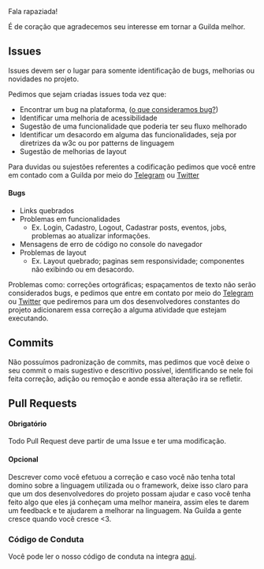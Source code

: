 Fala rapaziada!

É de coração que agradecemos seu interesse em tornar a Guilda melhor.

## Issues

Issues devem ser o lugar para somente identificação de bugs, melhorias ou novidades no projeto.

Pedimos que sejam criadas issues toda vez que:
- Encontrar um bug na plataforma, ([o que consideramos bug?](#Bugs)) 
- Identificar uma melhoria de acessibilidade 
- Sugestão de uma funcionalidade que poderia ter seu fluxo melhorado
- Identificar um desacordo em alguma das funcionalidades, seja por diretrizes da w3c ou por patterns de linguagem
- Sugestão de melhorias de layout 


Para duvidas ou sujestões referentes a codificação pedimos que você entre em contado com a Guilda por meio do [Telegram](https://t.me/guildatech) ou [Twitter](https://twitter.com/GuildaTech)

#### Bugs
- Links quebrados
- Problemas em funcionalidades
    - Ex. Login, Cadastro, Logout, Cadastrar posts, eventos, jobs, problemas ao atualizar informações.
- Mensagens de erro de código no console do navegador
- Problemas de layout
    - Ex. Layout quebrado; paginas sem responsividade; componentes não exibindo ou em desacordo.

Problemas como: correções ortográficas; espaçamentos de texto não serão considerados bugs, e pedimos que entre em contato por meio do [Telegram](https://t.me/guildatech) ou [Twitter](https://twitter.com/GuildaTech) que pediremos para um dos desenvolvedores constantes do projeto adicionarem essa correção a alguma atividade que estejam executando. 

## Commits
Não possuímos padronização de commits, mas pedimos que você deixe o seu commit o mais sugestivo e descritivo possível, identificando se nele foi feita correção, adição ou remoção e aonde essa alteração ira se refletir.

## Pull Requests

#### Obrigatório

Todo Pull Request deve partir de uma Issue e ter uma modificação.

#### Opcional
Descrever como você efetuou a correção e caso você não tenha total domino sobre a linguagem utilizada ou o framework, deixe isso claro para que um dos desenvolvedores do projeto possam ajudar e caso você tenha feito algo que eles já conheçam uma melhor maneira, assim eles te darem um feedback e te ajudarem a melhorar na linguagem.
Na Guilda a gente cresce quando você cresce <3.


### Código de Conduta

Você pode ler o nosso código de conduta na integra [aqui](CODE_OF_CONDUCT.md).